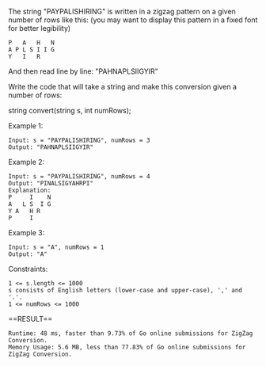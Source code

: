 The string "PAYPALISHIRING" is written in a zigzag pattern on a given number of rows like this: (you may want to display this pattern in a fixed font for better legibility)

```
P   A   H   N
A P L S I I G
Y   I   R
```
And then read line by line: "PAHNAPLSIIGYIR"

Write the code that will take a string and make this conversion given a number of rows:

string convert(string s, int numRows);
 

Example 1:
```
Input: s = "PAYPALISHIRING", numRows = 3
Output: "PAHNAPLSIIGYIR"
```

Example 2:
```
Input: s = "PAYPALISHIRING", numRows = 4
Output: "PINALSIGYAHRPI"
Explanation:
P     I    N
A   L S  I G
Y A   H R
P     I
```

Example 3:
```
Input: s = "A", numRows = 1
Output: "A"
 ```

Constraints:
```
1 <= s.length <= 1000
s consists of English letters (lower-case and upper-case), ',' and '.'.
1 <= numRows <= 1000
```

==RESULT==

```
Runtime: 48 ms, faster than 9.73% of Go online submissions for ZigZag Conversion.
Memory Usage: 5.6 MB, less than 77.83% of Go online submissions for ZigZag Conversion.
```